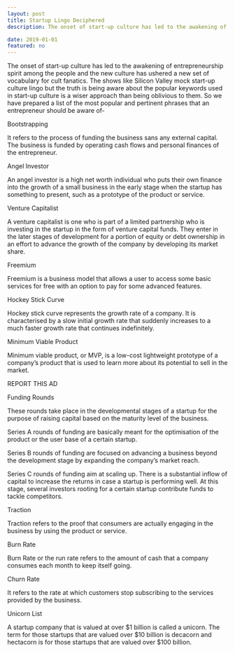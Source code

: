 ```yaml
---
layout: post
title: Startup Lingo Deciphered
description: The onset of start-up culture has led to the awakening of entrepreneurship <a href="/">Read More</a>

date: 2019-01-01
featured: no
---
```


The onset of start-up culture has led to the awakening of entrepreneurship spirit among the people and the new culture has ushered a new set of vocabulary for cult fanatics. The shows like Silicon Valley mock start-up culture lingo but the truth is being aware about the popular keywords used in start-up culture is a wiser approach than being oblivious to them. So we have prepared a list of the most popular and pertinent phrases that an entrepreneur should be aware of-

Bootstrapping

It refers to the process of funding the business sans any external capital. The business is funded by operating cash flows and personal finances of the entrepreneur.

Angel Investor

An angel investor is a high net worth individual who puts their own finance into the growth of a small business in the early stage when the startup has something to present, such as a prototype of the product or service.

Venture Capitalist

A venture capitalist is one who is part of a limited partnership who is investing in the startup in the form of venture capital funds. They enter in the later stages of development for a portion of equity or debt ownership in an effort to advance the growth of the company by developing its market share.

Freemium

Freemium is a business model that allows a user to access some basic services for free with an option to pay for some advanced features.

Hockey Stick Curve

Hockey stick curve represents the growth rate of a company. It is characterised by a slow initial growth rate that suddenly increases to a much faster growth rate that continues indefinitely.

Minimum Viable Product

Minimum viable product, or MVP, is a low-cost lightweight prototype of a company’s product that is used to learn more about its potential to sell in the market.


REPORT THIS AD

Funding Rounds

These rounds take place in the developmental stages of a startup for the purpose of raising capital based on the maturity level of the business.

Series A rounds of funding are basically meant for the optimisation of the product or the user base of a certain startup.

Series B rounds of funding are focused on advancing a business beyond the development stage by expanding the company’s market reach.

Series C rounds of funding aim at scaling up. There is a substantial inflow of capital to increase the returns in case a startup is performing well. At this stage, several investors rooting for a certain startup contribute funds to tackle competitors.

Traction

Traction refers to the proof that consumers are actually engaging in the business by using the product or service.

Burn Rate

Burn Rate or the run rate refers to the amount of cash that a company consumes each month to keep itself going.

Churn Rate

It refers to the rate at which customers stop subscribing to the services provided by the business.

Unicorn List

A startup company that is valued at over $1 billion is called a unicorn. The term for those startups that are valued over $10 billion is decacorn and hectacorn is for those startups that are valued over $100 billion.
